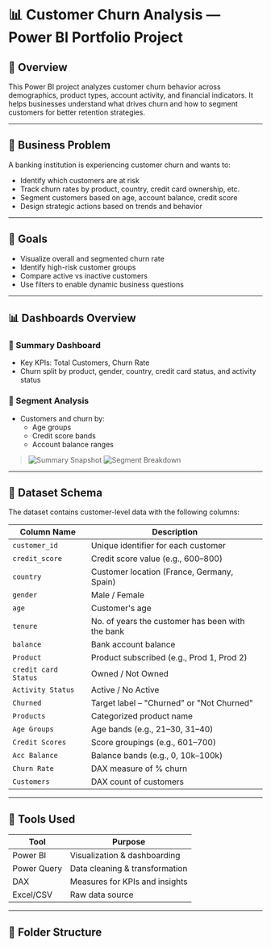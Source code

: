 # 📊 Customer Churn Analysis — Power BI Portfolio Project

## 🧾 Overview

This Power BI project analyzes customer churn behavior across demographics, product types, account activity, and financial indicators. It helps businesses understand what drives churn and how to segment customers for better retention strategies.

---

## 📌 Business Problem

A banking institution is experiencing customer churn and wants to:

- Identify which customers are at risk
- Track churn rates by product, country, credit card ownership, etc.
- Segment customers based on age, account balance, credit score
- Design strategic actions based on trends and behavior

---

## 🎯 Goals

- Visualize overall and segmented churn rate
- Identify high-risk customer groups
- Compare active vs inactive customers
- Use filters to enable dynamic business questions

---

## 📊 Dashboards Overview

### 📍 Summary Dashboard

- Key KPIs: Total Customers, Churn Rate
- Churn split by product, gender, country, credit card status, and activity status

### 📍 Segment Analysis

- Customers and churn by:
  - Age groups
  - Credit score bands
  - Account balance ranges

> ![Summary Snapshot](./Images/churn_summary.png)
> ![Segment Breakdown](./Images/churn_by_segment.png)

---

## 📑 Dataset Schema

The dataset contains customer-level data with the following columns:

| Column Name           | Description                                      |
|-----------------------|--------------------------------------------------|
| `customer_id`         | Unique identifier for each customer              |
| `credit_score`        | Credit score value (e.g., 600–800)               |
| `country`             | Customer location (France, Germany, Spain)      |
| `gender`              | Male / Female                                   |
| `age`                 | Customer's age                                   |
| `tenure`              | No. of years the customer has been with the bank |
| `balance`             | Bank account balance                             |
| `Product`             | Product subscribed (e.g., Prod 1, Prod 2)        |
| `credit card Status`  | Owned / Not Owned                                |
| `Activity Status`     | Active / No Active                               |
| `Churned`             | Target label – "Churned" or "Not Churned"        |
| `Products`            | Categorized product name                         |
| `Age Groups`          | Age bands (e.g., 21–30, 31–40)                   |
| `Credit Scores`       | Score groupings (e.g., 601–700)                  |
| `Acc Balance`         | Balance bands (e.g., 0, 10k–100k)                |
| `Churn Rate`          | DAX measure of % churn                          |
| `Customers`           | DAX count of customers                          |

---

## 🧰 Tools Used

| Tool            | Purpose                          |
|-----------------|-----------------------------------|
| Power BI        | Visualization & dashboarding     |
| Power Query     | Data cleaning & transformation    |
| DAX             | Measures for KPIs and insights    |
| Excel/CSV       | Raw data source                   |

---

## 📂 Folder Structure

